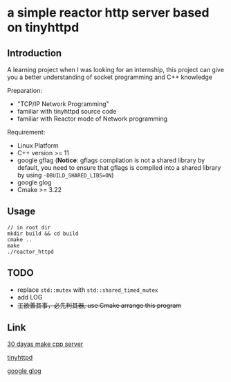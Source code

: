 # a simple reactor http server based on tinyhttpd
## Introduction
A learning project when I was looking for an internship, this project can give you a better understanding of socket programming and C++ knowledge

Preparation:
* "TCP/IP Network Programming"
* familiar with tinyhttpd source code
* familiar with Reactor mode of Network programming

Requirement:
* Linux Platform
* C++ version >= 11
* google gflag (**Notice**: gflags compilation is not a shared library by default, you need to ensure that gflags is compiled into a shared library by using `-DBUILD_SHARED_LIBS=ON`)
* google glog
* Cmake >= 3.22
## Usage
    // in root dir
    mkdir build && cd build
    cmake ..
    make
    ./reactor_httpd
## TODO
* replace `std::mutex` with `std::shared_timed_mutex`
* add LOG
* ~~工欲善其事，必先利其器, use Cmake arrange this program~~

## Link
[30 dayas make cpp server](https://github.com/yuesong-feng/30dayMakeCppServer)

[tinyhttpd](https://github.com/cbsheng/tinyhttpd)

[google glog](http://senlinzhan.github.io/2017/10/07/glog/)